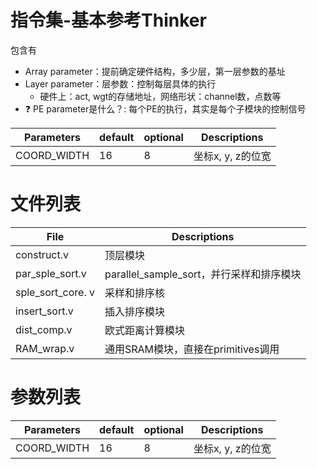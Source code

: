 # 指令集-基本参考Thinker
包含有
- Array parameter：提前确定硬件结构，多少层，第一层参数的基址
- Layer parameter：层参数：控制每层具体的执行
  - 硬件上：act, wgt的存储地址，网络形状：channel数，点数等
- :question: PE parameter是什么？: 每个PE的执行，其实是每个子模块的控制信号

| Parameters | default | optional | Descriptions |
| ---- | ---- | ---- | ---- |
| COORD_WIDTH | 16 | 8 | 坐标x, y, z的位宽 |


# 文件列表
| File | Descriptions |
| ---- | ---- |
| construct.v | 顶层模块 |
| par_sple_sort.v | parallel_sample_sort，并行采样和排序模块 |
| sple_sort_core. v | 采样和排序核 |
| insert_sort.v | 插入排序模块 |
| dist_comp.v | 欧式距离计算模块 |
| RAM_wrap.v | 通用SRAM模块，直接在primitives调用 |

# 参数列表
| Parameters | default | optional | Descriptions |
| ---- | ---- | ---- | ---- |
| COORD_WIDTH | 16 | 8 | 坐标x, y, z的位宽 |

